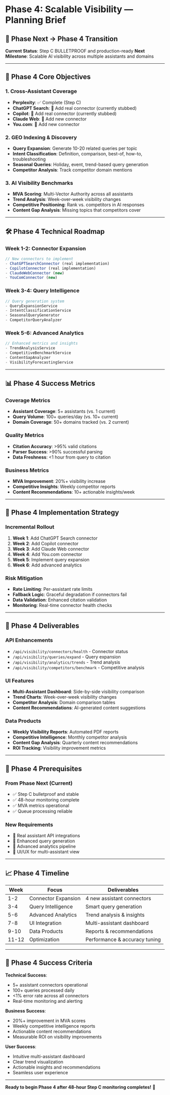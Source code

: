 # Phase 4: Scalable Visibility — Planning Brief

## 🎯 **Phase Next → Phase 4 Transition**

**Current Status**: Step C BULLETPROOF and production-ready
**Next Milestone**: Scalable AI visibility across multiple assistants and domains

---

## 🚀 **Phase 4 Core Objectives**

### 1. **Cross-Assistant Coverage**
- **Perplexity**: ✅ Complete (Step C)
- **ChatGPT Search**: 🔄 Add real connector (currently stubbed)
- **Copilot**: 🔄 Add real connector (currently stubbed)
- **Claude Web**: 🔄 Add new connector
- **You.com**: 🔄 Add new connector

### 2. **GEO Indexing & Discovery**
- **Query Expansion**: Generate 10-20 related queries per topic
- **Intent Classification**: Definition, comparison, best-of, how-to, troubleshooting
- **Seasonal Queries**: Holiday, event, trend-based query generation
- **Competitor Analysis**: Track competitor domain mentions

### 3. **AI Visibility Benchmarks**
- **MVA Scoring**: Multi-Vector Authority across all assistants
- **Trend Analysis**: Week-over-week visibility changes
- **Competitive Positioning**: Rank vs. competitors in AI responses
- **Content Gap Analysis**: Missing topics that competitors cover

---

## 🛠️ **Phase 4 Technical Roadmap**

### **Week 1-2: Connector Expansion**
```typescript
// New connectors to implement
- ChatGPTSearchConnector (real implementation)
- CopilotConnector (real implementation)  
- ClaudeWebConnector (new)
- YouComConnector (new)
```

### **Week 3-4: Query Intelligence**
```typescript
// Query generation system
- QueryExpansionService
- IntentClassificationService
- SeasonalQueryGenerator
- CompetitorQueryAnalyzer
```

### **Week 5-6: Advanced Analytics**
```typescript
// Enhanced metrics and insights
- TrendAnalysisService
- CompetitiveBenchmarkService
- ContentGapAnalyzer
- VisibilityForecastingService
```

---

## 📊 **Phase 4 Success Metrics**

### **Coverage Metrics**
- **Assistant Coverage**: 5+ assistants (vs. 1 current)
- **Query Volume**: 100+ queries/day (vs. 10+ current)
- **Domain Coverage**: 50+ domains tracked (vs. 2 current)

### **Quality Metrics**
- **Citation Accuracy**: >95% valid citations
- **Parser Success**: >90% successful parsing
- **Data Freshness**: <1 hour from query to citation

### **Business Metrics**
- **MVA Improvement**: 20%+ visibility increase
- **Competitive Insights**: Weekly competitor reports
- **Content Recommendations**: 10+ actionable insights/week

---

## 🔧 **Phase 4 Implementation Strategy**

### **Incremental Rollout**
1. **Week 1**: Add ChatGPT Search connector
2. **Week 2**: Add Copilot connector  
3. **Week 3**: Add Claude Web connector
4. **Week 4**: Add You.com connector
5. **Week 5**: Implement query expansion
6. **Week 6**: Add advanced analytics

### **Risk Mitigation**
- **Rate Limiting**: Per-assistant rate limits
- **Fallback Logic**: Graceful degradation if connectors fail
- **Data Validation**: Enhanced citation validation
- **Monitoring**: Real-time connector health checks

---

## 🎯 **Phase 4 Deliverables**

### **API Enhancements**
- `/api/visibility/connectors/health` - Connector status
- `/api/visibility/queries/expand` - Query expansion
- `/api/visibility/analytics/trends` - Trend analysis
- `/api/visibility/competitors/benchmark` - Competitive analysis

### **UI Features**
- **Multi-Assistant Dashboard**: Side-by-side visibility comparison
- **Trend Charts**: Week-over-week visibility changes
- **Competitor Analysis**: Domain comparison tables
- **Content Recommendations**: AI-generated content suggestions

### **Data Products**
- **Weekly Visibility Reports**: Automated PDF reports
- **Competitive Intelligence**: Monthly competitor analysis
- **Content Gap Analysis**: Quarterly content recommendations
- **ROI Tracking**: Visibility improvement metrics

---

## 🚦 **Phase 4 Prerequisites**

### **From Phase Next (Current)**
- ✅ Step C bulletproof and stable
- ✅ 48-hour monitoring complete
- ✅ MVA metrics operational
- ✅ Queue processing reliable

### **New Requirements**
- 🔄 Real assistant API integrations
- 🔄 Enhanced query generation
- 🔄 Advanced analytics pipeline
- 🔄 UI/UX for multi-assistant view

---

## 📈 **Phase 4 Timeline**

| Week | Focus | Deliverables |
|------|-------|-------------|
| 1-2 | Connector Expansion | 4 new assistant connectors |
| 3-4 | Query Intelligence | Smart query generation |
| 5-6 | Advanced Analytics | Trend analysis & insights |
| 7-8 | UI Integration | Multi-assistant dashboard |
| 9-10 | Data Products | Reports & recommendations |
| 11-12 | Optimization | Performance & accuracy tuning |

---

## 🎉 **Phase 4 Success Criteria**

**Technical Success**:
- 5+ assistant connectors operational
- 100+ queries processed daily
- <1% error rate across all connectors
- Real-time monitoring and alerting

**Business Success**:
- 20%+ improvement in MVA scores
- Weekly competitive intelligence reports
- Actionable content recommendations
- Measurable ROI on visibility improvements

**User Success**:
- Intuitive multi-assistant dashboard
- Clear trend visualization
- Actionable insights and recommendations
- Seamless user experience

---

**Ready to begin Phase 4 after 48-hour Step C monitoring completes!** 🚀
